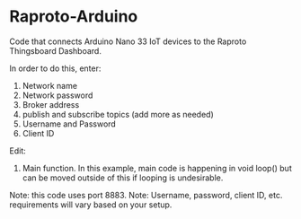 # Raproto-Arduino
Code that connects Arduino Nano 33 IoT devices to the Raproto Thingsboard Dashboard.

In order to do this, enter: 
1. Network name
2. Network password
3. Broker address 
4. publish and subscribe topics (add more as needed) 
5. Username and Password 
6. Client ID 

Edit: 
1. Main function. In this example, main code is happening in void loop() but can be moved outside of this if looping is undesirable. 

Note: this code uses port 8883. 
Note: Username, password, client ID, etc. requirements will vary based on your setup. 
